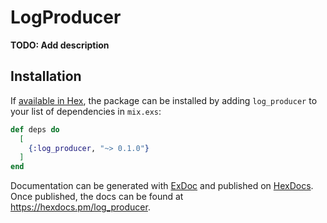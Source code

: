 # LogProducer

**TODO: Add description**

## Installation

If [available in Hex](https://hex.pm/docs/publish), the package can be installed
by adding `log_producer` to your list of dependencies in `mix.exs`:

```elixir
def deps do
  [
    {:log_producer, "~> 0.1.0"}
  ]
end
```

Documentation can be generated with [ExDoc](https://github.com/elixir-lang/ex_doc)
and published on [HexDocs](https://hexdocs.pm). Once published, the docs can
be found at <https://hexdocs.pm/log_producer>.

